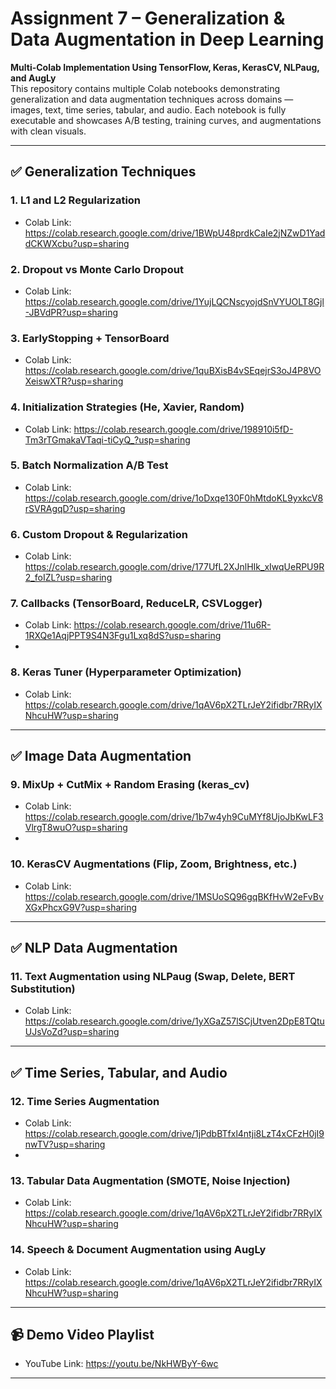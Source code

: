 # Assignment 7 – Generalization & Data Augmentation in Deep Learning  
**Multi-Colab Implementation Using TensorFlow, Keras, KerasCV, NLPaug, and AugLy**  
This repository contains multiple Colab notebooks demonstrating generalization and data augmentation techniques across domains — images, text, time series, tabular, and audio. Each notebook is fully executable and showcases A/B testing, training curves, and augmentations with clean visuals.

---

## ✅ Generalization Techniques

### 1. L1 and L2 Regularization
- Colab Link: https://colab.research.google.com/drive/1BWpU48prdkCaIe2jNZwD1YaddCKWXcbu?usp=sharing

### 2. Dropout vs Monte Carlo Dropout
- Colab Link: https://colab.research.google.com/drive/1YujLQCNscyojdSnVYUOLT8Gjl-JBVdPR?usp=sharing

### 3. EarlyStopping + TensorBoard
- Colab Link: https://colab.research.google.com/drive/1quBXisB4vSEqejrS3oJ4P8VOXeiswXTR?usp=sharing

### 4. Initialization Strategies (He, Xavier, Random)
- Colab Link: https://colab.research.google.com/drive/198910i5fD-Tm3rTGmakaVTaqi-tiCyQ_?usp=sharing

### 5. Batch Normalization A/B Test
- Colab Link: https://colab.research.google.com/drive/1oDxqe130F0hMtdoKL9yxkcV8rSVRAgqD?usp=sharing

### 6. Custom Dropout & Regularization
- Colab Link: https://colab.research.google.com/drive/177UfL2XJnlHIk_xIwqUeRPU9R2_foIZL?usp=sharing

### 7. Callbacks (TensorBoard, ReduceLR, CSVLogger)
- Colab Link: https://colab.research.google.com/drive/11u6R-1RXQe1AqjPPT9S4N3Fgu1Lxq8dS?usp=sharing
- 
### 8. Keras Tuner (Hyperparameter Optimization)
- Colab Link: https://colab.research.google.com/drive/1qAV6pX2TLrJeY2ifidbr7RRyIXNhcuHW?usp=sharing
  
---

## ✅ Image Data Augmentation

### 9. MixUp + CutMix + Random Erasing (keras_cv)
- Colab Link: https://colab.research.google.com/drive/1b7w4yh9CuMYf8UjoJbKwLF3VlrgT8wuO?usp=sharing
- 
### 10. KerasCV Augmentations (Flip, Zoom, Brightness, etc.)
- Colab Link: https://colab.research.google.com/drive/1MSUoSQ96gqBKfHvW2eFvBvXGxPhcxG9V?usp=sharing
---

## ✅ NLP Data Augmentation

### 11. Text Augmentation using NLPaug (Swap, Delete, BERT Substitution)
- Colab Link: https://colab.research.google.com/drive/1yXGaZ57lSCjUtven2DpE8TQtuUJsVoZd?usp=sharing

---

## ✅ Time Series, Tabular, and Audio

### 12. Time Series Augmentation
- Colab Link: https://colab.research.google.com/drive/1jPdbBTfxl4ntji8LzT4xCFzH0jI9nwTV?usp=sharing
- 
### 13. Tabular Data Augmentation (SMOTE, Noise Injection)
- Colab Link: https://colab.research.google.com/drive/1qAV6pX2TLrJeY2ifidbr7RRyIXNhcuHW?usp=sharing

### 14. Speech & Document Augmentation using AugLy
- Colab Link: https://colab.research.google.com/drive/1qAV6pX2TLrJeY2ifidbr7RRyIXNhcuHW?usp=sharing

---

## 📹 Demo Video Playlist

- YouTube Link: https://youtu.be/NkHWByY-6wc

---


